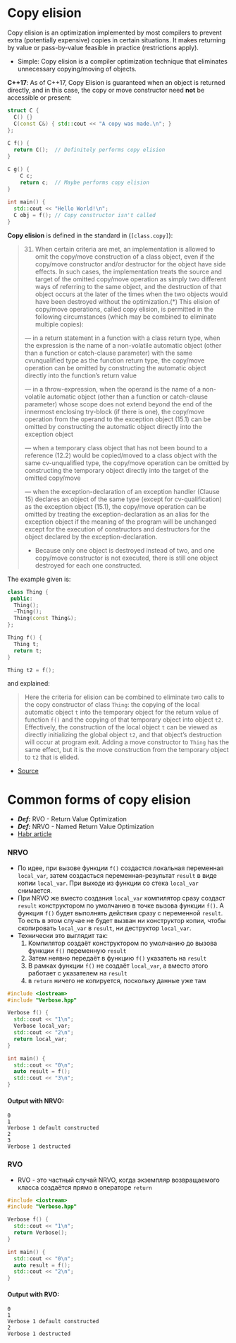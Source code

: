 # Copy elision
Copy elision is an optimization implemented by most compilers to prevent extra (potentially expensive) copies in certain situations. It makes returning by value or pass-by-value feasible in practice (restrictions apply).
- Simple: Copy elision is a compiler optimization technique that eliminates unnecessary copying/moving of objects.

**C++17**: As of C++17, Copy Elision is guaranteed when an object is returned directly, and in this case, the copy or move constructor need **not** be accessible or present:
```cpp
struct C {
  C() {}
  C(const C&) { std::cout << "A copy was made.\n"; }
};
 
C f() {
  return C();  // Definitely performs copy elision
}

C g() {
    C c;
    return c;  // Maybe performs copy elision
}
 
int main() {
  std::cout << "Hello World!\n";
  C obj = f(); // Copy constructor isn't called
}
```

**Copy elision** is defined in the standard in (`[class.copy]`):
> 31) When certain criteria are met, an implementation is allowed to omit the copy/move construction of a class object, even if the copy/move constructor and/or destructor for the object have side effects. In such cases, the implementation treats the source and target of the omitted copy/move operation as simply two different ways of referring to the same object, and the destruction of that object occurs at the later of the times when the two objects would have been destroyed without the optimization.(*) This elision of copy/move operations, called copy elision, is permitted in the following circumstances (which may be combined to eliminate multiple copies):
> 
> — in a return statement in a function with a class return type, when the expression is the name of a non-volatile automatic object (other than a function or catch-clause parameter) with the same cvunqualified type as the function return type, the copy/move operation can be omitted by constructing the automatic object directly into the function’s return value
> 
> — in a throw-expression, when the operand is the name of a non-volatile automatic object (other than a function or catch-clause parameter) whose scope does not extend beyond the end of the innermost enclosing try-block (if there is one), the copy/move operation from the operand to the exception object (15.1) can be omitted by constructing the automatic object directly into the exception object
> 
> — when a temporary class object that has not been bound to a reference (12.2) would be copied/moved to a class object with the same cv-unqualified type, the copy/move operation can be omitted by constructing the temporary object directly into the target of the omitted copy/move
> 
> — when the exception-declaration of an exception handler (Clause 15) declares an object of the same type (except for cv-qualification) as the exception object (15.1), the copy/move operation can be omitted by treating the exception-declaration as an alias for the exception object if the meaning of the program will be unchanged except for the execution of constructors and destructors for the object declared by the exception-declaration.
> 
> * Because only one object is destroyed instead of two, and one copy/move constructor is not executed, there is still one object destroyed for each one constructed.

The example given is:
```cpp
class Thing {
 public:
  Thing();
  ~Thing();
  Thing(const Thing&);
};

Thing f() {
  Thing t;
  return t;
}

Thing t2 = f();
```

and explained:

> Here the criteria for elision can be combined to eliminate two calls to the copy constructor of class `Thing`: the copying of the local automatic object `t` into the temporary object for the return value of function `f()` and the copying of that temporary object into object `t2`. Effectively, the construction of the local object `t` can be viewed as directly initializing the global object `t2`, and that object’s destruction will occur at program exit. Adding a move constructor to `Thing` has the same effect, but it is the move construction from the temporary object to `t2` that is elided.

- [Source](https://stackoverflow.com/questions/12953127/what-are-copy-elision-and-return-value-optimization/12953145#12953145)
# Common forms of copy elision
- _**Def:**_ RVO - Return Value Optimization
- _**Def:**_ NRVO - Named Return Value Optimization
- [Habr article](https://habr.com/ru/companies/vk/articles/666330/)

### NRVO
- По идее, при вызове функции `f()` создастся локальная переменная `local_var`, затем создасться переменная-результат `result` в виде копии `local_var`. При выходе из функции со стека `local_var` снимается.
- При NRVO же вместо создания `local_var` компилятор сразу создаст  `result` конструктором по умолчанию в точке вызова функции `f()`. А функция `f()` будет выполнять действия сразу с переменной `result`. То есть в этом случае не будет вызван ни конструктор копии, чтобы скопировать `local_var` в `result`, ни деструктор `local_var`.
- Технически это выглядит так:
	1. Компилятор создаёт конструктором по умолчанию до вызова функции `f()` переменную `result`
	2. Затем неявно передаёт в функцию `f()` указатель на `result`
	3. В рамках функции `f()` не создаёт `local_var`, а вместо этого работает с указателем на `result`
	4. в `return` ничего не копируется, поскольку данные уже там

```cpp
#include <iostream>
#include "Verbose.hpp"

Verbose f() {
  std::cout << "1\n";
  Verbose local_var;
  std::cout << "2\n";
  return local_var;
}

int main() {
  std::cout << "0\n";
  auto result = f();
  std::cout << "3\n";
}

```

#### Output with NRVO:
```OUT
0
1
Verbose 1 default constructed
2
3
Verbose 1 destructed
```

### RVO
- RVO - это частный случай NRVO, когда экземпляр возвращаемого класса создаётся прямо в операторе `return`
```cpp
#include <iostream>
#include "Verbose.hpp"

Verbose f() {
  std::cout << "1\n";
  return Verbose();
}

int main() {
  std::cout << "0\n";
  auto result = f();
  std::cout << "2\n";
}

```

#### Output with RVO:
```OUT
0
1
Verbose 1 default constructed
2
Verbose 1 destructed

```
